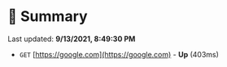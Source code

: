 # 📖 Summary
Last updated: **9/13/2021, 8:49:30 PM**

- `GET` [https://google.com](https://google.com) - **Up** (403ms)
